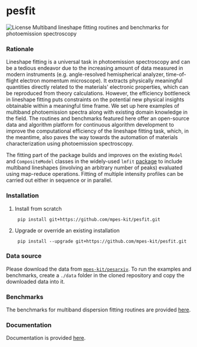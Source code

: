 # pesfit
![License](https://img.shields.io/github/license/mpes-kit/pesfit)
Multiband lineshape fitting routines and benchmarks for photoemission spectroscopy

### Rationale
Lineshape fitting is a universal task in photoemission spectroscopy and can be a tedious endeavor due to the increasing amount of data measured in modern instruments (e.g. angle-resolved hemispherical analyzer, time-of-flight electron momentum microscope). It extracts physically meaningful quantities directly related to the materials' electronic properties, which can be reproduced from theory calculations. However, the efficiency bottleneck in lineshape fitting puts constraints on the potential new physical insights obtainable within a meaningful time frame. We set up here examples of multiband photoemission spectra along with existing domain knowledge in the field. The routines and benchmarks featured here offer an open-source data and algorithm platform for continuous algorithm development to improve the computational efficiency of the lineshape fitting task, which, in the meantime, also paves the way towards the automation of materials characterization using photoemission spectroscopy.

The fitting part of the package builds and improves on the existing ``Model`` and ``CompositeModel`` classes in the widely-used ``lmfit`` [package](https://github.com/lmfit/lmfit-py/) to include multiband lineshapes (involving an arbitrary number of peaks) evaluated using map-reduce operations. Fitting of multiple intensity profiles can be carried out either in sequence or in parallel.

### Installation

1. Install from scratch
    <pre><code class="console"> pip install git+https://github.com/mpes-kit/pesfit.git </code></pre>

2. Upgrade or override an existing installation

    <pre><code class="console"> pip install --upgrade git+https://github.com/mpes-kit/pesfit.git </code></pre>

### Data source

Please download the data from [``mpes-kit/pesarxiv``](https://github.com/mpes-kit/pesarxiv). To run the examples and benchmarks, create a ``./data`` folder in the cloned repository and copy the downloaded data into it.

### Benchmarks

The benchmarks for multiband dispersion fitting routines are provided [here](https://github.com/mpes-kit/pesfit/tree/master/benchmarks).

### Documentation

Documentation is provided [here](https://mpes-kit.github.io/pesfit/).